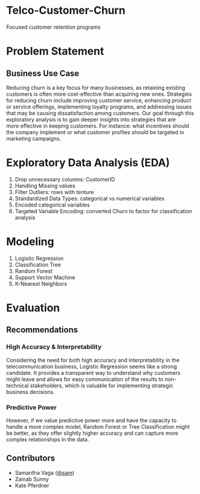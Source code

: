 # Telco-Customer-Churn
Focused customer retention programs

# Problem Statement
## Business Use Case
  Reducing churn is a key focus for many businesses, as retaining existing customers is often more cost-effective than acquiring new ones. Strategies for reducing churn include improving customer service, enhancing product or service offerings, implementing loyalty programs, and addressing issues that may be causing dissatisfaction among customers. Our goal through this exploratory analysis is to gain deeper insights into strategies that are more effective in keeping customers. For instance: what incentives should the company implement or what customer profiles should be targeted in marketing campaigns. 

# Exploratory Data Analysis (EDA)
  1. Drop unnecessary columns: CustomerID
  2. Handling Missing values
  3. Filter Outliers: rows with tenture
  4. Standardized Data Types: categorical vs numerical variables
  5. Encoded categorical variables
  6. Targeted Variable Encoding: converted Churn to factor for classification analysis

# Modeling
  1. Logistic Regression
  2. Classification Tree
  3. Random Forest
  4. Support Vector Machine
  5. K-Nearest Neighbors

# Evaluation
## Recommendations
  ### High Accuracy & Interpretability
  Considering the need for both high accuracy and interpretability in the telecommunication  business, Logistic Regression seems like a strong candidate. It provides a transparent way to     understand why customers might leave and allows for easy communication of the results to non-technical stakeholders, which is valuable for implementing strategic business decisions.

  ### Predictive Power
  However, if we value predictive power more and have the capacity to handle a more complex model, Random Forest or Tree Classification might be better, as they offer slightly higher         accuracy and can capture more complex relationships in the data.

## Contributors

- Samantha Vaga ([@sam](https://github.com/sam))
- Zainab Sunny
- Kate Pferdner









